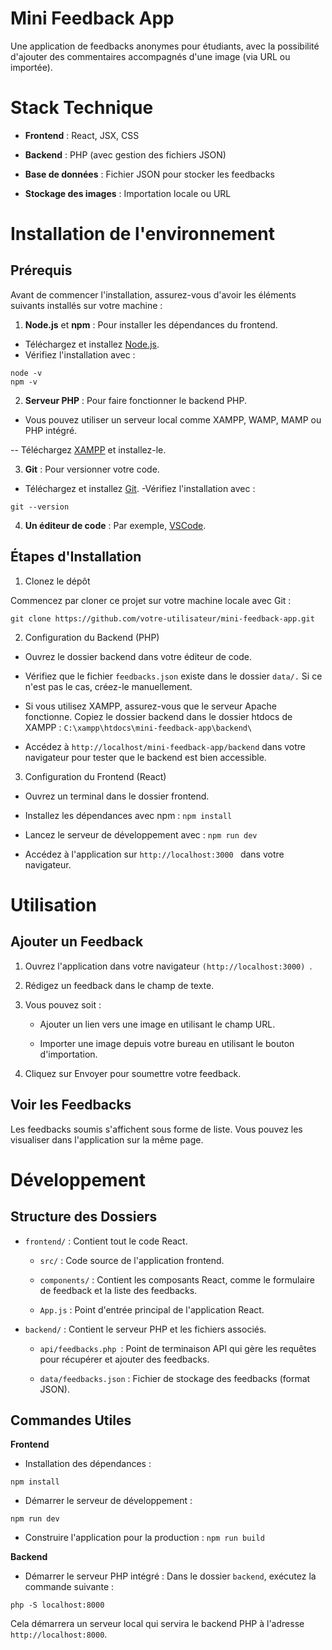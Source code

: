 # Mini Feedback App

Une application de feedbacks anonymes pour étudiants, avec la possibilité d'ajouter des commentaires accompagnés d'une image (via URL ou importée).

# Stack Technique

- **Frontend** : React, JSX, CSS

- **Backend** : PHP (avec gestion des fichiers JSON)

- **Base de données** : Fichier JSON pour stocker les feedbacks

- **Stockage des images** : Importation locale ou URL

# Installation de l'environnement

## Prérequis

Avant de commencer l'installation, assurez-vous d'avoir les éléments suivants installés sur votre machine :

1. **Node.js** et **npm** : Pour installer les dépendances du frontend.

- Téléchargez et installez [Node.js](https://nodejs.org/fr).
- Vérifiez l'installation avec :

```
node -v
npm -v
```

2. **Serveur PHP** : Pour faire fonctionner le backend PHP.

- Vous pouvez utiliser un serveur local comme XAMPP, WAMP, MAMP ou PHP intégré.

-- Téléchargez [XAMPP](https://www.apachefriends.org) et installez-le.

3. **Git** : Pour versionner votre code.

- Téléchargez et installez [Git](https://git-scm.com/).
  -Vérifiez l'installation avec :

```
git --version

```

4.  **Un éditeur de code** : Par exemple, [VSCode](https://code.visualstudio.com/).

## Étapes d'Installation

1. Clonez le dépôt

Commencez par cloner ce projet sur votre machine locale avec Git :

`git clone https://github.com/votre-utilisateur/mini-feedback-app.git`

2. Configuration du Backend (PHP)

- Ouvrez le dossier backend dans votre éditeur de code.

- Vérifiez que le fichier `feedbacks.json` existe dans le dossier `data/.` Si ce n'est pas le cas, créez-le manuellement.

- Si vous utilisez XAMPP, assurez-vous que le serveur Apache fonctionne. Copiez le dossier backend dans le dossier htdocs de XAMPP : `C:\xampp\htdocs\mini-feedback-app\backend\`

- Accédez à `http://localhost/mini-feedback-app/backend` dans votre navigateur pour tester que le backend est bien accessible.

3. Configuration du Frontend (React)

- Ouvrez un terminal dans le dossier frontend.

- Installez les dépendances avec npm :
  `npm install`

- Lancez le serveur de développement avec :
  `npm run dev`

- Accédez à l'application sur `http://localhost:3000 ` dans votre navigateur.

# Utilisation

## Ajouter un Feedback

1. Ouvrez l'application dans votre navigateur `(http://localhost:3000) `.

2. Rédigez un feedback dans le champ de texte.

3. Vous pouvez soit :

   - Ajouter un lien vers une image en utilisant le champ URL.

   - Importer une image depuis votre bureau en utilisant le bouton d'importation.

4. Cliquez sur Envoyer pour soumettre votre feedback.

## Voir les Feedbacks

Les feedbacks soumis s'affichent sous forme de liste. Vous pouvez les visualiser dans l'application sur la même page.

# Développement

## Structure des Dossiers

- `frontend/` : Contient tout le code React.

  - `src/` : Code source de l'application frontend.

  - `components/` : Contient les composants React, comme le formulaire de feedback et la liste des feedbacks.

  - `App.js` : Point d'entrée principal de l'application React.

- `backend/` : Contient le serveur PHP et les fichiers associés.

  - `api/feedbacks.php `: Point de terminaison API qui gère les requêtes pour récupérer et ajouter des feedbacks.

  - `data/feedbacks.json` : Fichier de stockage des feedbacks (format JSON).

## Commandes Utiles

**Frontend**

- Installation des dépendances :

`npm install`

- Démarrer le serveur de développement :

`npm run dev`

- Construire l'application pour la production :
  `npm run build`

**Backend**

- Démarrer le serveur PHP intégré : Dans le dossier `backend`, exécutez la commande suivante :

`php -S localhost:8000`

Cela démarrera un serveur local qui servira le backend PHP à l'adresse `http://localhost:8000`.
